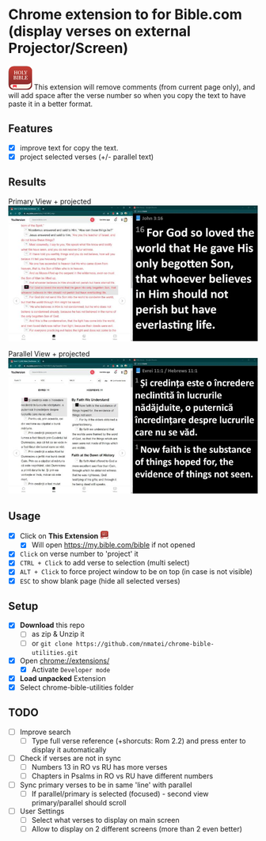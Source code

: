 # Chrome extension to for Bible.com (display verses on external Projector/Screen)

![icon](icon-48.png)
This extension will remove comments (from current page only),
and will add space after the verse number
so when you copy the text to have paste it in a better format.

## Features

- [x] improve text for copy the text.
- [x] project selected verses (+/- parallel text)

## Results

Primary View + projected
![Primary](screens/primary.jpg)

Parallel View + projected
![Parallel](screens/parallel.jpg)

## Usage

- [x] Click on **This Extension** ![icon](icon-16.png)
  - [x] Will open https://my.bible.com/bible if not opened
- [x] `Click` on verse number to 'project' it
- [x] `CTRL + Click` to add verse to selection (multi select)
- [x] `ALT + Click` to force project window to be on top (in case is not visible)
- [x] `ESC` to show blank page (hide all selected verses)

## Setup

- [x] **Download** this repo
  - [ ] as zip & Unzip it
  - [ ] or `git clone https://github.com/nmatei/chrome-bible-utilities.git`
- [x] Open [chrome://extensions/](chrome://extensions/)
  - [x] Activate `Developer mode`
- [x] **Load unpacked** Extension
- [x] Select chrome-bible-utilities folder

## TODO

- [ ] Improve search
  - [ ] Type full verse reference (+shorcuts: Rom 2.2) and press enter to display it automatically
- [ ] Check if verses are not in sync 
  - [ ] Numbers 13 in RO vs RU has more verses
  - [ ] Chapters in Psalms in RO vs RU have different numbers
- [ ] Sync primary verses to be in same 'line' with parallel
  - [ ] If parallel/primary is selected (focused) - second view primary/parallel should scroll 
- [ ] User Settings
  - [ ] Select what verses to display on main screen
  - [ ] Allow to display on 2 different screens (more than 2 even better)